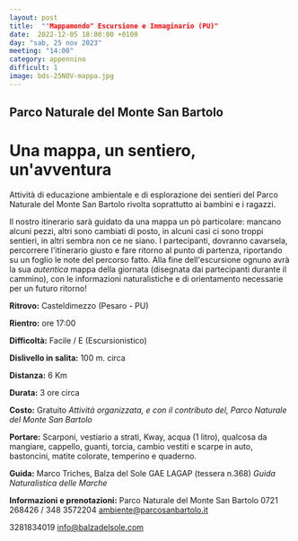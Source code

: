 ```yaml
---
layout: post
title:  ""Mappamondo" Escursione e Immaginario (PU)"
date:  2022-12-05 18:00:00 +0100
day: "sab, 25 nov 2023"
meeting: "14:00"
category: appennino 
difficult: 1
image: bds-25NOV-mappa.jpg
---
```


## Parco Naturale del Monte San Bartolo
# Una mappa, un sentiero, un'avventura 

Attività di educazione ambientale e di esplorazione dei sentieri del Parco Naturale del Monte San Bartolo rivolta soprattutto ai bambini e i ragazzi.

Il nostro itinerario sarà guidato da una mappa un pò particolare: mancano alcuni pezzi, altri sono cambiati di posto, in alcuni casi ci sono troppi sentieri, in altri sembra non ce ne siano.
I partecipanti, dovranno cavarsela, percorrere l'itinerario giusto e fare ritorno al punto di partenza, riportando su un foglio le note del percorso fatto. 
Alla fine dell'escursione ognuno avrà la sua *autentica* mappa della giornata (disegnata dai partecipanti durante il cammino), con le informazioni naturalistiche e di orientamento necessarie per un futuro ritorno!

**Ritrovo:** Casteldimezzo (Pesaro - PU)

**Rientro:** ore 17:00 

**Difficoltà:** Facile / E (Escursionistico)

**Dislivello in salita:**  100 m. circa

**Distanza:** 6 Km

**Durata:** 3 ore circa

**Costo:** Gratuito 
*Attività organizzata, e con il contributo del, Parco Naturale del Monte San Bartolo*

**Portare:** Scarponi, vestiario a strati, Kway, acqua (1 litro), qualcosa da mangiare, cappello, guanti, torcia, cambio vestiti e scarpe in auto, bastoncini, matite colorate, temperino e quaderno. 

**Guida:** Marco Triches, Balza del Sole GAE LAGAP (tessera n.368)
*Guida Naturalistica delle Marche*

**Informazioni e prenotazioni:** Parco Naturale del Monte San Bartolo
0721 268426 / 348 3572204   ambiente@parcosanbartolo.it

3281834019 info@balzadelsole.com
